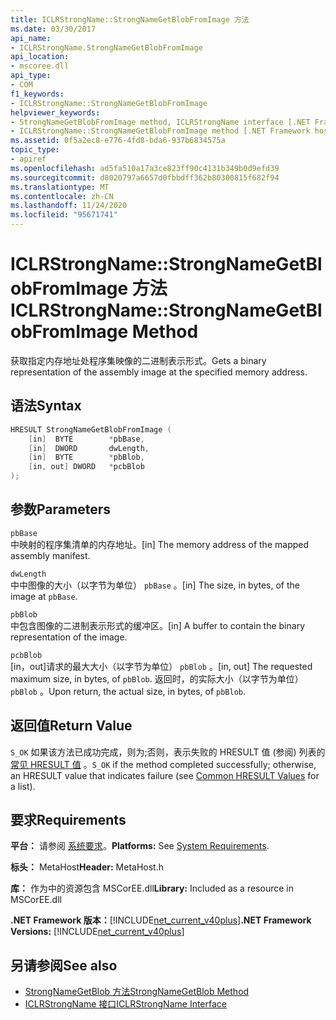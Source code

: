 ```yaml
---
title: ICLRStrongName::StrongNameGetBlobFromImage 方法
ms.date: 03/30/2017
api_name:
- ICLRStrongName.StrongNameGetBlobFromImage
api_location:
- mscoree.dll
api_type:
- COM
f1_keywords:
- ICLRStrongName::StrongNameGetBlobFromImage
helpviewer_keywords:
- StrongNameGetBlobFromImage method, ICLRStrongName interface [.NET Framework hosting]
- ICLRStrongName::StrongNameGetBlobFromImage method [.NET Framework hosting]
ms.assetid: 0f5a2ec8-e776-4fd8-bda6-937b6834575a
topic_type:
- apiref
ms.openlocfilehash: ad5fa510a17a3ce823ff90c4131b349b0d9efd39
ms.sourcegitcommit: d8020797a6657d0fbbdff362b80300815f682f94
ms.translationtype: MT
ms.contentlocale: zh-CN
ms.lasthandoff: 11/24/2020
ms.locfileid: "95671741"
---
```

# <a name="iclrstrongnamestrongnamegetblobfromimage-method"></a><span data-ttu-id="7eb5d-102">ICLRStrongName::StrongNameGetBlobFromImage 方法</span><span class="sxs-lookup"><span data-stu-id="7eb5d-102">ICLRStrongName::StrongNameGetBlobFromImage Method</span></span>

<span data-ttu-id="7eb5d-103">获取指定内存地址处程序集映像的二进制表示形式。</span><span class="sxs-lookup"><span data-stu-id="7eb5d-103">Gets a binary representation of the assembly image at the specified memory address.</span></span>  
  
## <a name="syntax"></a><span data-ttu-id="7eb5d-104">语法</span><span class="sxs-lookup"><span data-stu-id="7eb5d-104">Syntax</span></span>  
  
```cpp  
HRESULT StrongNameGetBlobFromImage (  
    [in]  BYTE        *pbBase,  
    [in]  DWORD       dwLength,  
    [in]  BYTE        *pbBlob,  
    [in, out] DWORD   *pcbBlob  
);  
```  
  
## <a name="parameters"></a><span data-ttu-id="7eb5d-105">参数</span><span class="sxs-lookup"><span data-stu-id="7eb5d-105">Parameters</span></span>  

 `pbBase`  
 <span data-ttu-id="7eb5d-106">中映射的程序集清单的内存地址。</span><span class="sxs-lookup"><span data-stu-id="7eb5d-106">[in] The memory address of the mapped assembly manifest.</span></span>  
  
 `dwLength`  
 <span data-ttu-id="7eb5d-107">中中图像的大小（以字节为单位） `pbBase` 。</span><span class="sxs-lookup"><span data-stu-id="7eb5d-107">[in] The size, in bytes, of the image at `pbBase`.</span></span>  
  
 `pbBlob`  
 <span data-ttu-id="7eb5d-108">中包含图像的二进制表示形式的缓冲区。</span><span class="sxs-lookup"><span data-stu-id="7eb5d-108">[in] A buffer to contain the binary representation of the image.</span></span>  
  
 `pcbBlob`  
 <span data-ttu-id="7eb5d-109">[in，out]请求的最大大小（以字节为单位） `pbBlob` 。</span><span class="sxs-lookup"><span data-stu-id="7eb5d-109">[in, out] The requested maximum size, in bytes, of `pbBlob`.</span></span> <span data-ttu-id="7eb5d-110">返回时，的实际大小（以字节为单位） `pbBlob` 。</span><span class="sxs-lookup"><span data-stu-id="7eb5d-110">Upon return, the actual size, in bytes, of `pbBlob`.</span></span>  
  
## <a name="return-value"></a><span data-ttu-id="7eb5d-111">返回值</span><span class="sxs-lookup"><span data-stu-id="7eb5d-111">Return Value</span></span>  

 <span data-ttu-id="7eb5d-112">`S_OK` 如果该方法已成功完成，则为;否则，表示失败的 HRESULT 值 (参阅) 列表的 [常见 HRESULT 值](/windows/win32/seccrypto/common-hresult-values) 。</span><span class="sxs-lookup"><span data-stu-id="7eb5d-112">`S_OK` if the method completed successfully; otherwise, an HRESULT value that indicates failure (see [Common HRESULT Values](/windows/win32/seccrypto/common-hresult-values) for a list).</span></span>  
  
## <a name="requirements"></a><span data-ttu-id="7eb5d-113">要求</span><span class="sxs-lookup"><span data-stu-id="7eb5d-113">Requirements</span></span>  

 <span data-ttu-id="7eb5d-114">**平台：** 请参阅 [系统要求](../../get-started/system-requirements.md)。</span><span class="sxs-lookup"><span data-stu-id="7eb5d-114">**Platforms:** See [System Requirements](../../get-started/system-requirements.md).</span></span>  
  
 <span data-ttu-id="7eb5d-115">**标头：** MetaHost</span><span class="sxs-lookup"><span data-stu-id="7eb5d-115">**Header:** MetaHost.h</span></span>  
  
 <span data-ttu-id="7eb5d-116">**库：** 作为中的资源包含 MSCorEE.dll</span><span class="sxs-lookup"><span data-stu-id="7eb5d-116">**Library:** Included as a resource in MSCorEE.dll</span></span>  
  
 <span data-ttu-id="7eb5d-117">**.NET Framework 版本：**[!INCLUDE[net_current_v40plus](../../../../includes/net-current-v40plus-md.md)]</span><span class="sxs-lookup"><span data-stu-id="7eb5d-117">**.NET Framework Versions:** [!INCLUDE[net_current_v40plus](../../../../includes/net-current-v40plus-md.md)]</span></span>  
  
## <a name="see-also"></a><span data-ttu-id="7eb5d-118">另请参阅</span><span class="sxs-lookup"><span data-stu-id="7eb5d-118">See also</span></span>

- [<span data-ttu-id="7eb5d-119">StrongNameGetBlob 方法</span><span class="sxs-lookup"><span data-stu-id="7eb5d-119">StrongNameGetBlob Method</span></span>](iclrstrongname-strongnamegetblob-method.md)
- [<span data-ttu-id="7eb5d-120">ICLRStrongName 接口</span><span class="sxs-lookup"><span data-stu-id="7eb5d-120">ICLRStrongName Interface</span></span>](iclrstrongname-interface.md)
